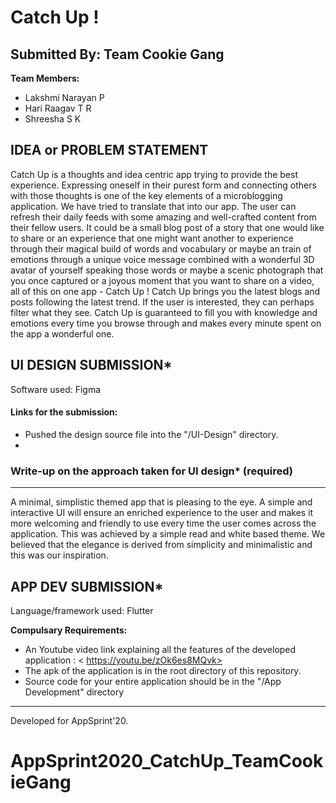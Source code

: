 
# Catch Up !

  
## Submitted By: Team Cookie Gang

**Team Members:**
- Lakshmi Narayan P
- Hari Raagav T R 
- Shreesha S K

## IDEA or PROBLEM STATEMENT
Catch Up is a thoughts and idea centric app trying to provide the best experience. Expressing oneself in their purest form and connecting others with those thoughts is one of the key elements of a microblogging application. We have tried to translate that into our app. The user can refresh their daily feeds with some amazing and well-crafted content from their fellow users. It could be a small blog post of a story that one would like to share or an experience that one might want another to experience through their magical build of words and vocabulary or maybe an train of emotions through a unique voice message combined with a wonderful 3D avatar of yourself speaking those words or maybe a scenic photograph that you once captured or a joyous moment that you want to share on a video, all of this on one app - Catch Up ! Catch Up brings you the latest blogs and posts following the latest trend. If the user is interested, they can perhaps filter what they see. 
Catch Up is guaranteed to fill you with knowledge and emotions every time you browse through and makes every minute spent on the app a wonderful one.


## UI DESIGN SUBMISSION*
Software used: Figma

#### Links for the submission: 
- Pushed the design source file into the "/UI-Design" directory.
-  

### Write-up on the approach taken for UI design* (required)
---
A minimal, simplistic themed app that is pleasing to the eye. A simple and interactive UI will ensure an enriched experience to the user and makes it more welcoming and friendly to use every time the user comes across the application. This was achieved by a simple read and white based theme. We believed that the elegance is derived from simplicity and minimalistic and this was our inspiration.
## APP DEV SUBMISSION*
Language/framework used: Flutter

**Compulsary Requirements:**
- An Youtube video link explaining all the features of the developed application : < https://youtu.be/zOk6es8MQvk>
- The apk of the application is in the root directory of this repository.
- Source code for your entire application should be in the "/App Development" directory

---
Developed for AppSprint'20.




# AppSprint2020_CatchUp_TeamCookieGang
